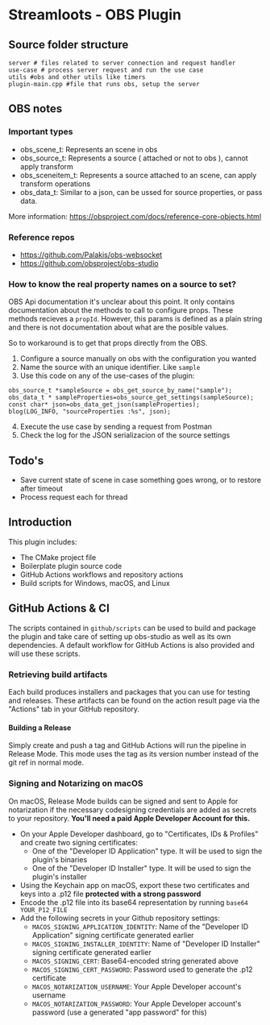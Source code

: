 # Streamloots - OBS Plugin

## Source folder structure
```
server # files related to server connection and request handler
use-case # process server request and run the use case
utils #obs and other utils like timers
plugin-main.cpp #file that runs obs, setup the server

```

## OBS notes

### Important types
- obs_scene_t: Represents an scene in obs
- obs_source_t: Represents a source ( attached or not to obs ), cannot apply transform
- obs_sceneitem_t: Represents a source attached to an scene, can apply transform operations
- obs_data_t: Similar to a json, can be ussed for source properties, or pass data.

More information:  https://obsproject.com/docs/reference-core-objects.html

### Reference repos
- https://github.com/Palakis/obs-websocket
- https://github.com/obsproject/obs-studio

### How to know the real property names on a source to set?
OBS Api documentation it's unclear about this point. It  only contains documentation about the methods to call to configure props. These methods recieves a `propId`.
However, this params is defined as a plain string and there is not documentation about what are the posible values.

So to workaround is to get that props directly from the OBS.
1. Configure a source manually on obs with the configuration you wanted
2. Name the source with an unique identifier. Like `sample`
3. Use this code on any of the use-cases of the plugin:
```
obs_source_t *sampleSource = obs_get_source_by_name("sample");
obs_data_t * sampleProperties=obs_source_get_settings(sampleSource);
const char* json=obs_data_get_json(sampleProperties);
blog(LOG_INFO, "sourceProperties :%s", json);
```
4. Execute the use case by sending a request from Postman
5. Check the log for the JSON serializacion of the source settings

## Todo's
- Save current state of scene in case something goes wrong, or to restore after timeout
- Process request each for thread

## Introduction

This plugin includes:

- The CMake project file
- Boilerplate plugin source code
- GitHub Actions workflows and repository actions
- Build scripts for Windows, macOS, and Linux

## GitHub Actions & CI

The scripts contained in `github/scripts` can be used to build and package the plugin and take care of setting up obs-studio as well as its own dependencies. A default workflow for GitHub Actions is also provided and will use these scripts.

### Retrieving build artifacts

Each build produces installers and packages that you can use for testing and releases. These artifacts can be found on the action result page via the "Actions" tab in your GitHub repository.

#### Building a Release

Simply create and push a tag and GitHub Actions will run the pipeline in Release Mode. This mode uses the tag as its version number instead of the git ref in normal mode.

### Signing and Notarizing on macOS

On macOS, Release Mode builds can be signed and sent to Apple for notarization if the necessary codesigning credentials are added as secrets to your repository. **You'll need a paid Apple Developer Account for this.**

- On your Apple Developer dashboard, go to "Certificates, IDs & Profiles" and create two signing certificates:
    - One of the "Developer ID Application" type. It will be used to sign the plugin's binaries
    - One of the "Developer ID Installer" type. It will be used to sign the plugin's installer
- Using the Keychain app on macOS, export these two certificates and keys into a .p12 file **protected with a strong password**
- Encode the .p12 file into its base64 representation by running `base64 YOUR_P12_FILE`
- Add the following secrets in your Github repository settings:
    - `MACOS_SIGNING_APPLICATION_IDENTITY`: Name of the "Developer ID Application" signing certificate generated earlier
    - `MACOS_SIGNING_INSTALLER_IDENTITY`: Name of "Developer ID Installer" signing certificate generated earlier
    - `MACOS_SIGNING_CERT`: Base64-encoded string generated above
    - `MACOS_SIGNING_CERT_PASSWORD`: Password used to generate the .p12 certificate
    - `MACOS_NOTARIZATION_USERNAME`: Your Apple Developer account's username
    - `MACOS_NOTARIZATION_PASSWORD`: Your Apple Developer account's password (use a generated "app password" for this)
